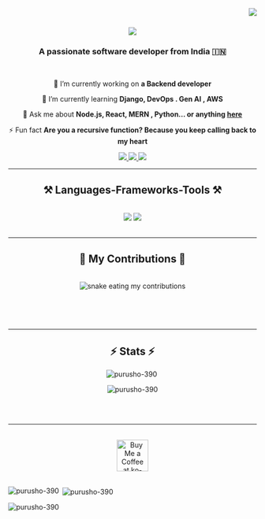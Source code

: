 
<img align="right" src="https://visitor-badge.laobi.icu/badge?page_id=purusho-390.purusho-390" />

<h1 align="center">
    <img src="https://readme-typing-svg.herokuapp.com/?font=Righteous&size=35&center=true&vCenter=true&width=500&height=70&duration=4000&lines=Hi+There!+👋;+I'm+Purushothaman+M!;" />
</h1>

<h3 align="center">A passionate software developer from India 🇮🇳</h3>

<br/>

<div align="center">
 
 🔭 I’m currently working on **a Backend developer**
 
 🌱 I’m currently learning **Django, DevOps . Gen AI , AWS**

💬 Ask me about **Node.js, React, MERN , Python... or anything [here](https://github.com/purusho-390/purusho-390/issues)**

⚡ Fun fact **Are you a recursive function? Because you keep calling back to my heart**

 </div>
 
<div align="center"> 
  <a href="mailto:pruzfolio@gmail.com">
    <img src="https://img.shields.io/badge/Gmail-333333?style=for-the-badge&logo=gmail&logoColor=red" />
  </a>
  <a href="https://www.linkedin.com/in/purushothaman-m-279956254" target="_blank">
    <img src="https://img.shields.io/badge/LinkedIn-0077B5?style=for-the-badge&logo=linkedin&logoColor=white" target="_blank" />
  </a>
  <a href="https://purusho-390.github.io" target="_blank">
     <img src="https://img.shields.io/badge/Portfolio-FF5722?style=for-the-badge&logo=todoist&logoColor=white" target="_blank" />
  </a>
</div>

<hr/>
 
<h2 align="center">⚒️ Languages-Frameworks-Tools ⚒️</h2>
<br/>
<div align="center">
    <img src="https://skillicons.dev/icons?i=react,bootstrap,mui,html,css,vscode,github,figma,tailwind,git" />
    <img src="https://skillicons.dev/icons?i=nodejs,python,javascript,typescript,express,firebase,mongodb,c,java,nextjs,mysql,flask" /><br>
</div>

<br/>
<hr/>

<div align="center">
  <h2>🐍 My Contributions 🐍</h2>
  <br>
  <img alt="snake eating my contributions" src="https://raw.githubusercontent.com/purusho-390/purusho-390/output/github-contribution-grid-snake.svg" />
  
  <br/><br/><br/>
</div>

<hr/>

<h2 align="center">⚡ Stats ⚡</h2>
<div style="display: flex; justify-content: center; align-items: center; gap: 20px;">
  <div>
    <img align="left" src="https://github-readme-stats.vercel.app/api/top-langs?username=purusho-390&show_icons=true&locale=en&layout=compact" alt="purusho-390" />
  </div>
 
</div>

<p align="center">
  <img src="https://github-readme-streak-stats.herokuapp.com/?user=purusho-390&" alt="purusho-390" />
</p>


<br/><br/>

<hr/>

<br/>

<div align="center">
<a href='https://ko-fi.com/V7V4RAK9C' target='_blank'><img height='64' style='border:0px;height:64px;' src='https://storage.ko-fi.com/cdn/kofi1.png?v=3' border='0' alt='Buy Me a Coffee at ko-fi.com' /></a>
</div>

<br/>
<p><img align="left" src="https://github-readme-stats.vercel.app/api/top-langs?username=purusho-390&show_icons=true&locale=en&layout=compact" alt="purusho-390" /></p>

<p>&nbsp;<img align="center" src="https://github-readme-stats.vercel.app/api?username=purusho-390&show_icons=true&locale=en" alt="purusho-390" /></p>

<p><img align="center" src="https://github-readme-streak-stats.herokuapp.com/?user=purusho-390&" alt="purusho-390" /></p>
